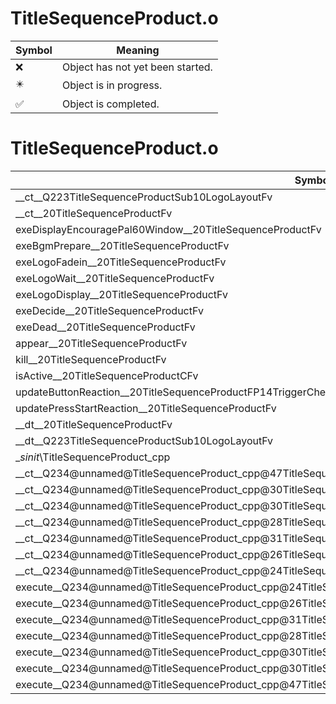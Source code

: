 # TitleSequenceProduct.o
| Symbol | Meaning 
| ------------- | ------------- 
| :x: | Object has not yet been started. 
| :eight_pointed_black_star: | Object is in progress. 
| :white_check_mark: | Object is completed. 


# TitleSequenceProduct.o
| Symbol | Decompiled? |
| ------------- | ------------- |
| __ct__Q223TitleSequenceProductSub10LogoLayoutFv | :x: |
| __ct__20TitleSequenceProductFv | :x: |
| exeDisplayEncouragePal60Window__20TitleSequenceProductFv | :x: |
| exeBgmPrepare__20TitleSequenceProductFv | :x: |
| exeLogoFadein__20TitleSequenceProductFv | :x: |
| exeLogoWait__20TitleSequenceProductFv | :x: |
| exeLogoDisplay__20TitleSequenceProductFv | :x: |
| exeDecide__20TitleSequenceProductFv | :x: |
| exeDead__20TitleSequenceProductFv | :x: |
| appear__20TitleSequenceProductFv | :x: |
| kill__20TitleSequenceProductFv | :x: |
| isActive__20TitleSequenceProductCFv | :x: |
| updateButtonReaction__20TitleSequenceProductFP14TriggerCheckerPCc | :x: |
| updatePressStartReaction__20TitleSequenceProductFv | :x: |
| __dt__20TitleSequenceProductFv | :x: |
| __dt__Q223TitleSequenceProductSub10LogoLayoutFv | :x: |
| __sinit_\TitleSequenceProduct_cpp | :x: |
| __ct__Q234@unnamed@TitleSequenceProduct_cpp@47TitleSequenceProductDisplayEncouragePal60WindowFv | :x: |
| __ct__Q234@unnamed@TitleSequenceProduct_cpp@30TitleSequenceProductBgmPrepareFv | :x: |
| __ct__Q234@unnamed@TitleSequenceProduct_cpp@30TitleSequenceProductLogoFadeinFv | :x: |
| __ct__Q234@unnamed@TitleSequenceProduct_cpp@28TitleSequenceProductLogoWaitFv | :x: |
| __ct__Q234@unnamed@TitleSequenceProduct_cpp@31TitleSequenceProductLogoDisplayFv | :x: |
| __ct__Q234@unnamed@TitleSequenceProduct_cpp@26TitleSequenceProductDecideFv | :x: |
| __ct__Q234@unnamed@TitleSequenceProduct_cpp@24TitleSequenceProductDeadFv | :x: |
| execute__Q234@unnamed@TitleSequenceProduct_cpp@24TitleSequenceProductDeadCFP5Spine | :x: |
| execute__Q234@unnamed@TitleSequenceProduct_cpp@26TitleSequenceProductDecideCFP5Spine | :x: |
| execute__Q234@unnamed@TitleSequenceProduct_cpp@31TitleSequenceProductLogoDisplayCFP5Spine | :x: |
| execute__Q234@unnamed@TitleSequenceProduct_cpp@28TitleSequenceProductLogoWaitCFP5Spine | :x: |
| execute__Q234@unnamed@TitleSequenceProduct_cpp@30TitleSequenceProductLogoFadeinCFP5Spine | :x: |
| execute__Q234@unnamed@TitleSequenceProduct_cpp@30TitleSequenceProductBgmPrepareCFP5Spine | :x: |
| execute__Q234@unnamed@TitleSequenceProduct_cpp@47TitleSequenceProductDisplayEncouragePal60WindowCFP5Spine | :x: |
